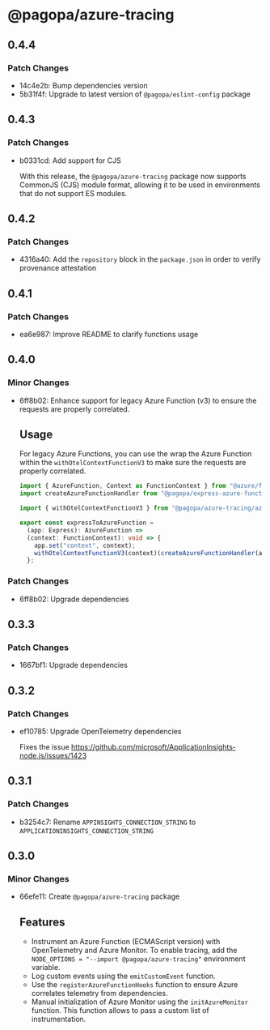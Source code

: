 # @pagopa/azure-tracing

## 0.4.4

### Patch Changes

- 14c4e2b: Bump dependencies version
- 5b31f4f: Upgrade to latest version of `@pagopa/eslint-config` package

## 0.4.3

### Patch Changes

- b0331cd: Add support for CJS

  With this release, the `@pagopa/azure-tracing` package now supports CommonJS (CJS) module format, allowing it to be used in environments that do not support ES modules.

## 0.4.2

### Patch Changes

- 4316a40: Add the `repository` block in the `package.json` in order to verify provenance attestation

## 0.4.1

### Patch Changes

- ea6e987: Improve README to clarify functions usage

## 0.4.0

### Minor Changes

- 6ff8b02: Enhance support for legacy Azure Function (v3) to ensure the requests are properly correlated.

  ## Usage

  For legacy Azure Functions, you can use the wrap the Azure Function within the `withOtelContextFunctionV3` to make sure the requests are properly correlated.

  ```typescript
  import { AzureFunction, Context as FunctionContext } from "@azure/functions"; // "@azure/functions": "^3"
  import createAzureFunctionHandler from "@pagopa/express-azure-functions/dist/src/createAzureFunctionsHandler.js";

  import { withOtelContextFunctionV3 } from "@pagopa/azure-tracing/azure-functions/v3"; // "@pagopa/azure-tracing": "^0.4"

  export const expressToAzureFunction =
    (app: Express): AzureFunction =>
    (context: FunctionContext): void => {
      app.set("context", context);
      withOtelContextFunctionV3(context)(createAzureFunctionHandler(app)); // wrap the function execution in the OpenTelemetry context
    };
  ```

### Patch Changes

- 6ff8b02: Upgrade dependencies

## 0.3.3

### Patch Changes

- 1667bf1: Upgrade dependencies

## 0.3.2

### Patch Changes

- ef10785: Upgrade OpenTelemetry dependencies

  Fixes the issue https://github.com/microsoft/ApplicationInsights-node.js/issues/1423

## 0.3.1

### Patch Changes

- b3254c7: Rename `APPINSIGHTS_CONNECTION_STRING` to `APPLICATIONINSIGHTS_CONNECTION_STRING`

## 0.3.0

### Minor Changes

- 66efe11: Create `@pagopa/azure-tracing` package

  ## Features
  - Instrument an Azure Function (ECMAScript version) with OpenTelemetry and Azure Monitor.
    To enable tracing, add the `NODE_OPTIONS = "--import @pagopa/azure-tracing"` environment variable.
  - Log custom events using the `emitCustomEvent` function.
  - Use the `registerAzureFunctionHooks` function to ensure Azure correlates telemetry from dependencies.
  - Manual initialization of Azure Monitor using the `initAzureMonitor` function.
    This function allows to pass a custom list of instrumentation.
